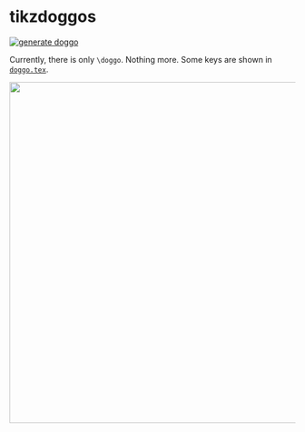 # tikzdoggos

[![generate doggo](https://github.com/EagleoutIce/tikzdoggos/actions/workflows/compile.yaml/badge.svg)](https://github.com/EagleoutIce/tikzdoggos/actions/workflows/compile.yaml)

Currently, there is only `\doggo`. Nothing more. Some keys are shown in [`doggo.tex`](doggo.tex).

[<img src="https://media.githubusercontent.com/media/EagleoutIce/tikzdoggos/gh-pages/preview-1.png?raw=true" width="600"/>](https://media.githubusercontent.com/media/EagleoutIce/tikzdoggos/gh-pages/doggo.pdf)
